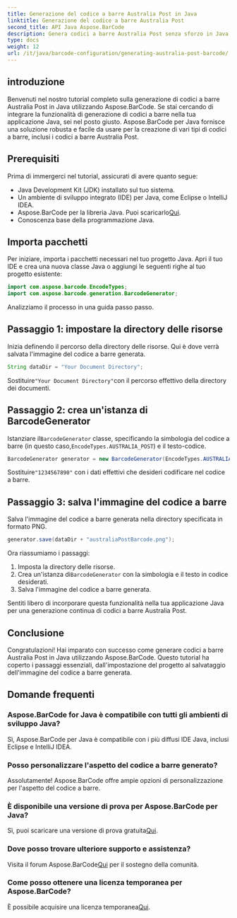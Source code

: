 ```yaml
---
title: Generazione del codice a barre Australia Post in Java
linktitle: Generazione del codice a barre Australia Post
second_title: API Java Aspose.BarCode
description: Genera codici a barre Australia Post senza sforzo in Java utilizzando Aspose.BarCode. Segui il nostro tutorial passo passo per un'integrazione perfetta.
type: docs
weight: 12
url: /it/java/barcode-configuration/generating-australia-post-barcode/
---
```


## introduzione

Benvenuti nel nostro tutorial completo sulla generazione di codici a barre Australia Post in Java utilizzando Aspose.BarCode. Se stai cercando di integrare la funzionalità di generazione di codici a barre nella tua applicazione Java, sei nel posto giusto. Aspose.BarCode per Java fornisce una soluzione robusta e facile da usare per la creazione di vari tipi di codici a barre, inclusi i codici a barre Australia Post.

## Prerequisiti

Prima di immergerci nel tutorial, assicurati di avere quanto segue:

- Java Development Kit (JDK) installato sul tuo sistema.
- Un ambiente di sviluppo integrato (IDE) per Java, come Eclipse o IntelliJ IDEA.
-  Aspose.BarCode per la libreria Java. Puoi scaricarlo[Qui](https://releases.aspose.com/barcode/java/).
- Conoscenza base della programmazione Java.

## Importa pacchetti

Per iniziare, importa i pacchetti necessari nel tuo progetto Java. Apri il tuo IDE e crea una nuova classe Java o aggiungi le seguenti righe al tuo progetto esistente:

```java
import com.aspose.barcode.EncodeTypes;
import com.aspose.barcode.generation.BarcodeGenerator;
```

Analizziamo il processo in una guida passo passo.

## Passaggio 1: impostare la directory delle risorse

Inizia definendo il percorso della directory delle risorse. Qui è dove verrà salvata l'immagine del codice a barre generata.

```java
String dataDir = "Your Document Directory";
```

 Sostituire`"Your Document Directory"`con il percorso effettivo della directory dei documenti.

## Passaggio 2: crea un'istanza di BarcodeGenerator

 Istanziare il`BarcodeGenerator` classe, specificando la simbologia del codice a barre (in questo caso,`EncodeTypes.AUSTRALIA_POST`) e il testo-codice.

```java
BarcodeGenerator generator = new BarcodeGenerator(EncodeTypes.AUSTRALIA_POST, "1234567890");
```

 Sostituire`"1234567890"` con i dati effettivi che desideri codificare nel codice a barre.

## Passaggio 3: salva l'immagine del codice a barre

Salva l'immagine del codice a barre generata nella directory specificata in formato PNG.

```java
generator.save(dataDir + "australiaPostBarcode.png");
```

Ora riassumiamo i passaggi:

1. Imposta la directory delle risorse.
2.  Crea un'istanza di`BarcodeGenerator` con la simbologia e il testo in codice desiderati.
3. Salva l'immagine del codice a barre generata.

Sentiti libero di incorporare questa funzionalità nella tua applicazione Java per una generazione continua di codici a barre Australia Post.

## Conclusione

Congratulazioni! Hai imparato con successo come generare codici a barre Australia Post in Java utilizzando Aspose.BarCode. Questo tutorial ha coperto i passaggi essenziali, dall'impostazione del progetto al salvataggio dell'immagine del codice a barre generata.

## Domande frequenti

### Aspose.BarCode for Java è compatibile con tutti gli ambienti di sviluppo Java?
Sì, Aspose.BarCode per Java è compatibile con i più diffusi IDE Java, inclusi Eclipse e IntelliJ IDEA.

### Posso personalizzare l'aspetto del codice a barre generato?
Assolutamente! Aspose.BarCode offre ampie opzioni di personalizzazione per l'aspetto del codice a barre.

### È disponibile una versione di prova per Aspose.BarCode per Java?
 Sì, puoi scaricare una versione di prova gratuita[Qui](https://releases.aspose.com/).

### Dove posso trovare ulteriore supporto e assistenza?
 Visita il forum Aspose.BarCode[Qui](https://forum.aspose.com/c/barcode/13) per il sostegno della comunità.

### Come posso ottenere una licenza temporanea per Aspose.BarCode?
 È possibile acquisire una licenza temporanea[Qui](https://purchase.aspose.com/temporary-license/).